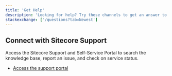 ```yaml
---
title: 'Get Help'
description: 'Looking for help? Try these channels to get an answer to your question'
stackexchange: ['/questions?tab=Newest']
---
```

## Connect with Sitecore Support

Access the Sitecore Support and Self-Service Portal to search the knowledge base, report an issue, and check on service status.

- [Access the support portal](https://support.sitecore.com)
